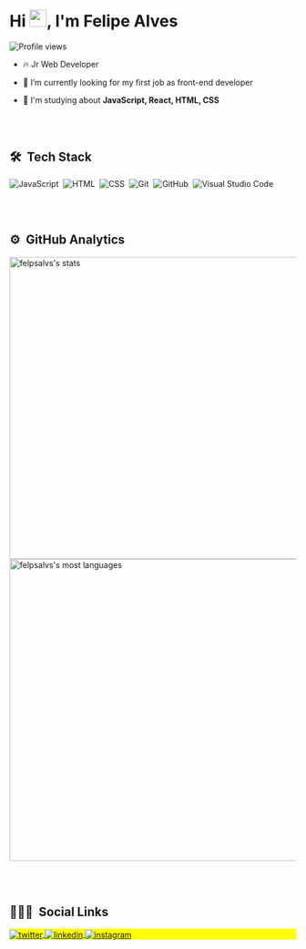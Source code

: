 <!---
- 👋 Hi, I’m @felpsalvs
- 👀 I’m interested in ...
- 🌱 I’m currently learning ...
- 💞️ I’m looking to collaborate on ...
- 📫 How to reach me ...


felpsalvs/felpsalvs is a ✨ special ✨ repository because its `README.md` (this file) appears on your GitHub profile.
You can click the Preview link to take a look at your changes.
--->
<h1 align="left">Hi <img src="https://raw.githubusercontent.com/kaueMarques/kaueMarques/master/hi.gif" width="30px">, I'm Felipe Alves</h1>
<p align="left"> <img src="https://komarev.com/ghpvc/?username=felpsalvs&color=yellow" alt="Profile views" /> </p>

- 🔥 Jr Web Developer 

- 🔭 I’m currently looking for my first job as front-end developer

- 💬 I'm studying about **JavaScript, React, HTML, CSS**

<br><br>

## 🛠 &nbsp;Tech Stack

![JavaScript](https://img.shields.io/badge/-JavaScript-05122A?style=flat&logo=javascript)&nbsp;
![HTML](https://img.shields.io/badge/-HTML-05122A?style=flat&logo=HTML5)&nbsp;
![CSS](https://img.shields.io/badge/-CSS-05122A?style=flat&logo=CSS3&logoColor=1572B6)&nbsp;
![Git](https://img.shields.io/badge/-Git-05122A?style=flat&logo=git)&nbsp;
![GitHub](https://img.shields.io/badge/-GitHub-05122A?style=flat&logo=github)&nbsp;
![Visual Studio Code](https://img.shields.io/badge/-Visual%20Studio%20Code-05122A?style=flat&logo=visual-studio-code&logoColor=007ACC)&nbsp;

<br><br>

## ⚙️ &nbsp;GitHub Analytics

<p align="left">
<img width="530em" src="https://github-readme-stats.vercel.app/api?username=felpsalvs&show_icons=true&theme=vision-friendly-dark" alt="felpsalvs's stats"/>
<img width="530em" src="https://github-readme-stats.vercel.app/api/top-langs/?username=felpsalvs&layout=compact&theme=vision-friendly-dark" alt="felpsalvs's most languages"/>
</p>

<br><br>

## 👨🏽‍🦲 &nbsp;Social Links

<p align="left" style="background:yellow">
<a href="https://twitter.com/felpsalvs" target="_blank">
  <img align="center" src="https://img.shields.io/badge/-felpsalvs-05122A?style=flat&logo=twitter" alt="twitter"/>  
</a>
<a href="https://linkedin.com/in/felipe-alves7" target="_blank">
  <img align="center" src="https://img.shields.io/badge/-felpsalvs-05122A?style=flat&logo=linkedin" alt="linkedin"/>
</a>
<a href="https://instagram.com/felpsalvs" target="_blank">
 <img align="center" src="https://img.shields.io/badge/-felpsalvs-05122A?style=flat&logo=instagram" alt="instagram"/>
</a>
</p>
